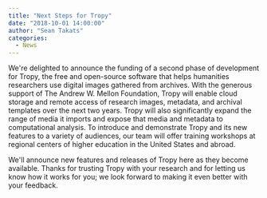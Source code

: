 ```yaml
---
title: "Next Steps for Tropy"
date: "2018-10-01 14:00:00"
author: "Sean Takats"
categories:
  - News
---
```


We're delighted to announce the funding of a second phase of development for Tropy, the free and open-source software that helps humanities researchers use digital images gathered from archives. With the generous support of The Andrew W. Mellon Foundation, Tropy will enable cloud storage and remote access of research images, metadata, and archival templates over the next two years. Tropy will also significantly expand the range of media it imports and expose that media and metadata to computational analysis. To introduce and demonstrate Tropy and its new features to a variety of audiences, our team will offer training workshops at regional centers of higher education in the United States and abroad.

We'll announce new features and releases of Tropy here as they become available. Thanks for trusting Tropy with your research and for letting us know how it works for you; we look forward to making it even better with your feedback.
